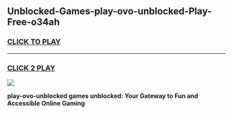 
## Unblocked-Games-play-ovo-unblocked-Play-Free-o34ah
<h3>
<a href="https://premium76.site?title=play-ovo-unblocked&ref=23A">CLICK TO PLAY</a></h3>
<hr>

<h3>
<a href="https://premium76.site?title=play-ovo-unblocked&ref=23A">CLICK 2 PLAY</a>
  
</h3>

<a href="https://premium76.site?title=play-ovo-unblocked&ref=23A"><img src="https://clearcache.store/games.png"></a>


**play-ovo-unblocked games unblocked: Your Gateway to Fun and Accessible Online Gaming**
